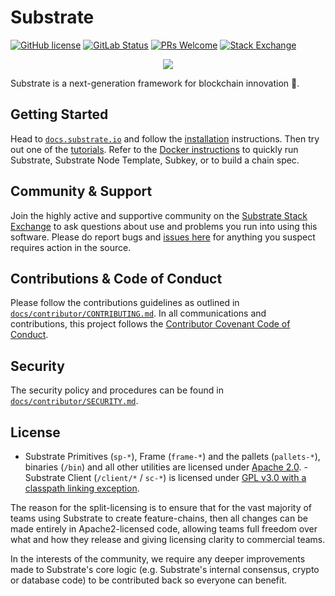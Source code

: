 # Substrate

[![GitHub license](https://img.shields.io/badge/license-GPL3%2FApache2-blue)](#LICENSE)
[![GitLab
Status](https://gitlab.parity.io/parity/mirrors/polkadot-sdk/badges/master/pipeline.svg)](https://gitlab.parity.io/parity/mirrors/polkadot-sdk/-/pipelines)
[![PRs Welcome](https://img.shields.io/badge/PRs-welcome-brightgreen.svg)](docs/contributor/CONTRIBUTING.md)
[![Stack
Exchange](https://img.shields.io/badge/Substrate-Community%20&%20Support-24CC85?logo=stackexchange)](https://substrate.stackexchange.com/)
<p align="center">
  <img src="../substrate/docs/media/sub.gif">
</p>

Substrate is a next-generation framework for blockchain innovation 🚀.

## Getting Started

Head to [`docs.substrate.io`](https://docs.substrate.io) and follow the [installation](https://docs.substrate.io/install/)
instructions.  Then try out one of the [tutorials](https://docs.substrate.io/tutorials/).  Refer to the [Docker
instructions](./docker/README.md) to quickly run Substrate, Substrate Node Template, Subkey, or to build a chain spec.

## Community & Support

Join the highly active and supportive community on the [Substrate Stack Exchange](https://substrate.stackexchange.com/)
to ask questions about use and problems you run into using this software. Please do report bugs and [issues
here](https://github.com/paritytech/polkadot-sdk/issues) for anything you suspect requires action in the source.

## Contributions & Code of Conduct

Please follow the contributions guidelines as outlined in
[`docs/contributor/CONTRIBUTING.md`](https://github.com/paritytech/polkadot-sdk/blob/master/docs/contributor/CONTRIBUTING.md).
In all communications and contributions, this project follows the [Contributor Covenant Code of Conduct](https://github.com/paritytech/polkadot-sdk/blob/master/docs/contributor/CODE_OF_CONDUCT.md).

## Security

The security policy and procedures can be found in
[`docs/contributor/SECURITY.md`](https://github.com/paritytech/polkadot-sdk/blob/master/docs/contributor/SECURITY.md).

## License

- Substrate Primitives (`sp-*`), Frame (`frame-*`) and the pallets (`pallets-*`), binaries (`/bin`) and all other
utilities are licensed under [Apache 2.0](LICENSE-APACHE2).  - Substrate Client (`/client/*` / `sc-*`) is licensed under
[GPL v3.0 with a classpath linking exception](LICENSE-GPL3).

The reason for the split-licensing is to ensure that for the vast majority of teams using Substrate to create
feature-chains, then all changes can be made entirely in Apache2-licensed code, allowing teams full freedom over what
and how they release and giving licensing clarity to commercial teams.

In the interests of the community, we require any deeper improvements made to Substrate's core logic (e.g. Substrate's
internal consensus, crypto or database code) to be contributed back so everyone can benefit.
